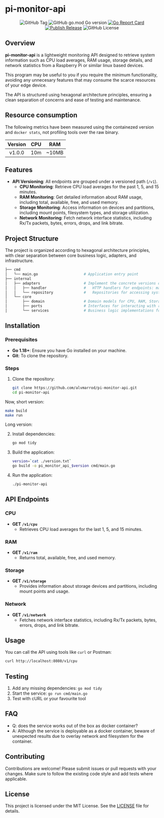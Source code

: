 # pi-monitor-api

<p align="center">
  <img alt="GitHub Tag" src="https://img.shields.io/github/v/tag/alvmarrod/pi-monitor-api">
  <img alt="GitHub go.mod Go version" src="https://img.shields.io/github/go-mod/go-version/alvmarrod/pi-monitor-api?filename=go.mod">
  <a href="https://goreportcard.com/report/github.com/alvmarrod/pi-monitor-api"><img alt="Go Report Card" src="https://goreportcard.com/badge/github.com/alvmarrod/pi-monitor-api"></a>
  <a href="https://github.com/alvmarrod/pi-monitor-api/actions/workflows/release_build.yml"><img alt="Publish Release" src="https://github.com/alvmarrod/pi-monitor-api/actions/workflows/release_build.yml/badge.svg?branch=main"></a>
  <img alt="GitHub License" src="https://img.shields.io/github/license/alvmarrod/pi-monitor-api">
</p>

## Overview

**pi-monitor-api** is a lightweight monitoring API designed to retrieve system information such as CPU load averages, RAM usage, storage details, and network statistics from a Raspberry Pi or similar linux based devices.

This program may be useful to you if you require the minimum functionality, avoiding any unnecesary features that may consume the scarce resources of your edge device.

The API is structured using hexagonal architecture principles, ensuring a clean separation of concerns and ease of testing and maintenance.

## Resource consumption

The following metrics have been measured using the containezed version and `docker stats`, not profiling tools over the raw binary.

| **Version** | **CPU** | **RAM** |
|:---:|:---:|:---:|
| v1.0.0 | 10m | ~10MB |

## Features

- **API Versioning**: All endpoints are grouped under a versioned path (`/v1`).
  - **CPU Monitoring**: Retrieve CPU load averages for the past 1, 5, and 15 minutes.
  - **RAM Monitoring**: Get detailed information about RAM usage, including total, available, free, and used memory.
  - **Storage Monitoring**: Access information on devices and partitions, including mount points, filesystem types, and storage utilization.
  - **Network Monitoring**: Fetch network interface statistics, including Rx/Tx packets, bytes, errors, drops, and link bitrate.

## Project Structure

The project is organized according to hexagonal architecture principles, with clear separation between core business logic, adapters, and infrastructure.

```bash
├── cmd
│   └── main.go                     # Application entry point
├── internal
│   ├── adapters                    # Implement the concrete versions of the ports for each domain
│   │   ├── handler                 #   HTTP handlers for endpoints: map them to service methods
│   │   └── repository              #   Repositories for accessing system information: interact with databases, files, or other storage systems to provide data
│   └── core
│       ├── domain                  # Domain models for CPU, RAM, Storage, and Network
│       ├── ports                   # Interfaces for interacting with repositories and services
│       └── services                # Business logic implementations for each domain
```

## Installation

### Prerequisites

- **Go 1.18+**: Ensure you have Go installed on your machine.
- **Git**: To clone the repository.

### Steps

1. Clone the repository:

   ```bash
   git clone https://github.com/alvmarrod/pi-monitor-api.git
   cd pi-monitor-api
   ```

Now, short version:

```bash
make build
make run
```

Long version:

2. Install dependencies:

   ```bash
   go mod tidy
   ```

3. Build the application:

   ```bash
   version=`cat ./version.txt`
   go build -o pi_monitor_api_$version cmd/main.go
   ```

4. Run the application:

   ```bash
   ./pi-monitor-api
   ```

## API Endpoints

### CPU

- **GET `/v1/cpu`**
  - Retrieves CPU load averages for the last 1, 5, and 15 minutes.

### RAM

- **GET `/v1/ram`**
  - Returns total, available, free, and used memory.

### Storage

- **GET `/v1/storage`**
  - Provides information about storage devices and partitions, including mount points and usage.

### Network

- **GET `/v1/network`**
  - Fetches network interface statistics, including Rx/Tx packets, bytes, errors, drops, and link bitrate.

## Usage

You can call the API using tools like `curl` or Postman:

```bash
curl http://localhost:8080/v1/cpu
```

## Testing

1. Add any missing dependencies: `go mod tidy`
2. Start the service: `go run cmd/main.go`
3. Test with cURL or your favourite tool

## FAQ

- Q: does the service works out of the box as docker container?
- A: Although the service is deployable as a docker container, beware of unexpected results due to overlay network and filesystem for the container.

## Contributing

Contributions are welcome! Please submit issues or pull requests with your changes. Make sure to follow the existing code style and add tests where applicable.

## License

This project is licensed under the MIT License. See the [LICENSE](LICENSE) file for details.
